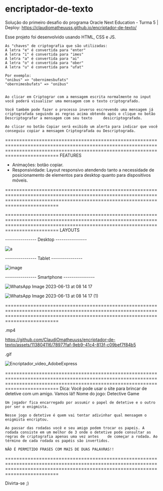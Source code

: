 # encriptador-de-texto
Solução do primeiro desafio do programa Oracle Next Education - Turma 5 | Deploy: https://claudiomatheuuss.github.io/encriptador-de-texto/

Esse projeto foi desenvolvido usando HTML, CSS e JS.
    
    
    As "chaves" de criptografia que são utilizadas:
    A letra "e" é convertida para "enter"
    A letra "i" é convertida para "imes"
    A letra "a" é convertida para "ai"
    A letra "o" é convertida para "ober"
    A letra "u" é convertida para "ufat"

    Por exemplo:
    "onibus" => "obernimesbufats"
    "obernimesbufats" => "onibus"
	
	
	Ao clicar em Criptograr com a mensagem escrita normalmente no input você poderá visualizar uma mensagem com o texto criptografado.

	Você também pode fazer o processo inverso escrevendo uma mensagem já criptografada seguindo as regras acima obtendo após o clique no botão Descriptografar a mensagem com seu texto 	desicriptografado.

	Ao clicar no botão Copiar será exibido um alerta para indicar que você conseguiu copiar a mensagem Criptografada ou Descriptograda.

=====================================================================================================================================================================================
				FEATURES
* Animações: botão copiar.
* Responsividade: Layout responsivo atendendo tanto a necessidade de posicionamento de elementos para desktop quanto para dispositivos móveis.

=====================================================================================================================================================================================

=====================================================================================================================================================================================
				LAYOUTS



---------------- Desktop ----------------


![a](https://github.com/ClaudiOmatheuuss/encriptador-de-texto/assets/113804116/c4f46339-fa03-41be-a3bd-cfe916e26db4)



---------------- Tablet ---------------- 



![image](https://github.com/ClaudiOmatheuuss/encriptador-de-texto/assets/113804116/882f5734-a0f9-4085-b3ac-7e3b3714d1ad)






---------------- Smartphone ----------------





![WhatsApp Image 2023-06-13 at 08 14 17](https://github.com/ClaudiOmatheuuss/encriptador-de-texto/assets/113804116/2d768cb0-fd5f-4c4f-8d9e-9148cacda4da)









![WhatsApp Image 2023-06-13 at 08 14 17 (1)](https://github.com/ClaudiOmatheuuss/encriptador-de-texto/assets/113804116/c2c04ca2-8a1f-4507-8c9e-95e853e7f6cb)









=====================================================================================================================================================================================





.mp4



https://github.com/ClaudiOmatheuuss/encriptador-de-texto/assets/113804116/78977faf-9eb9-41c4-813f-c09bef7f84b5












.gif

![Encriptador_video_AdobeExpress](https://github.com/ClaudiOmatheuuss/encriptador-de-texto/assets/113804116/d677c9c4-f69a-4ad8-9c63-1c4cc03e49ec)







=====================================================================================================================================================================================
Dica: Você pode usar o site para brincar de detetive com um amigo. Vamos lá!!
	Nome do jogo: Detective Game
	
	Um jogador fica encarregado por assumir o papel de detetive e o outro por ser o enigmista.

	Nesse jogo o detetive é quem vai tentar adivinhar qual mensagem o enigmista encriptou.
	
	Ao passar das rodadas você e seu amigo podem trocar os papeis. A rodada consiste em um melhor de 3 onde o detetive pode consultar as regras de criptografia apenas uma vez antes 	de começar a rodada. Ao término de cada rodada os papéis são invertidos.

	NÃO É PERMITIDO FRASES COM MAIS DE DUAS PALAVRAS!!
=====================================================================================================================================================================================


Divirta-se ;)
